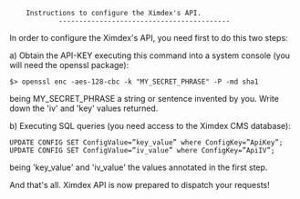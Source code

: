 		Instructions to configure the Ximdex's API.
                ------------------------------------------   

In order to configure the Ximdex's API, you need first to do this two steps:

a) Obtain the API-KEY executing this command into a system console (you will need the openssl package):

	$> openssl enc -aes-128-cbc -k "MY_SECRET_PHRASE" -P -md sha1

being MY_SECRET_PHRASE a string or sentence invented by you. Write down the 'iv' and 'key' values returned.


b) Executing SQL queries (you need access to the Ximdex CMS database):

	UPDATE CONFIG SET ConfigValue=”key_value” where ConfigKey=”ApiKey”;
	UPDATE CONFIG SET ConfigValue=”iv_value” where ConfigKey=”ApiIV”;

being 'key_value' and 'iv_value' the values annotated in the first step.


And that's all. Ximdex API is now prepared to dispatch your requests!
